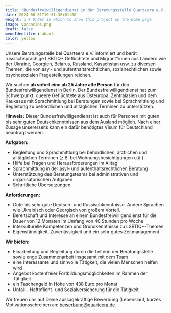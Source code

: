 ```yaml
---
title: "Bundesfreiwilligendienst in der Beratungsstelle Quarteera e.V. - Sprachmittlung und Begleitung von queeren Geflüchteten"
date: 2024-08-01T10:51:38+01:00
weight: 1 # Order in which to show this project on the home page
image: vacancies.png
draft: false
menuIdentifier: about
color: yellow
---
```

Unsere Beratungsstelle bei Quarteera e.V.  informiert und berät russischsprachige LSBTIQ* Geflüchtete und Migrant*innen aus Ländern wie der Ukraine, Georgien, Belarus, Russland, Kasachstan usw. zu diversen Themen, die von asyl- und aufenthaltsrechtlichen, sozialrechtlichen sowie psychosozialen Fragestellungen reichen.

Wir suchen **ab sofort eine ab 25 Jahre alte Person** für den Bundesfreiwilligendienst in Berlin. Der Bundesfreiwilligendienst hat zum Schwerpunkt, queere Geflüchtete aus Osteuropa, Zentralasien und dem Kaukasus mit Sprachmittlung bei Beratungen sowie bei Sprachmittlung und Begleitung zu behördlichen und alltäglichen Terminen zu unterstützen.

**Hinweis:** Dieser Bundesfreiwilligendienst ist auch für Personen mit guten bis sehr guten Deutschkenntnissen aus dem Ausland möglich. Nach einer Zusage unsererseits kann ein dafür benötigtes Visum für Deutschland beantragt werden.

**Aufgaben:**
- Begleitung und Sprachmittlung bei behördlichen, ärztlichen und alltäglichen Terminen (z.B. bei Wohnungsbesichtigungen u.ä.)
- Hilfe bei Fragen und Herausforderungen im Alltag
- Sprachmittlung in der asyl- und aufenthaltsrechtlichen Beratung
- Unterstützung des Beratungsteams bei administrativen und organisatorischen Aufgaben
- Schriftliche Übersetzungen


**Anforderungen:**

- Gute bis sehr gute Deutsch- und Russischkenntnisse. Andere Sprachen wie Ukrainisch oder Georgisch von großem Vorteil.
- Bereitschaft und Interesse an einem Bundesfreiwilligendienst für die Dauer von 12 Monaten im Umfang von 40 Stunden pro Woche
- Interkulturelle Kompetenzen und Grundkenntnisse zu LSBTIQ*-Themen
- Eigenständigkeit, Zuverlässigkeit und ein sehr gutes Zeitmanagement


**Wir bieten:**

- Einarbeitung und Begleitung durch die Leiterin der Beratungsstelle sowie enge Zusammenarbeit insgesamt mit dem Team
- eine interessante und sinnvolle Tätigkeit, die vielen Menschen helfen wird
- Angebot kostenfreier Fortbildungsmöglichkeiten im Rahmen der Tätigkeit
- ein Taschengeld in Höhe von 438 Euro pro Monat
- Unfall-, Haftpflicht- und Sozialversicherung für die Tätigkeit


Wir freuen uns auf Deine aussagekräftige Bewerbung (Lebenslauf, kurzes Motivationsschreiben an: [bewerbung@quarteera.de](bewerbung@quarteera.de)

